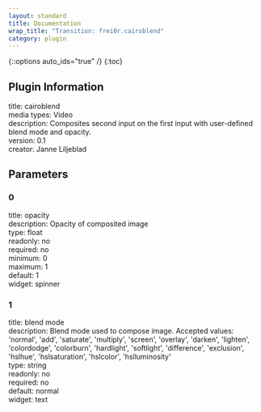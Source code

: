 ```yaml
---
layout: standard
title: Documentation
wrap_title: "Transition: frei0r.cairoblend"
category: plugin
---
```

{::options auto_ids="true" /}
{:toc}

## Plugin Information

title: cairoblend  
media types:
Video  
description: Composites second input on the first input with user-defined blend mode and opacity.  
version: 0.1  
creator: Janne Liljeblad  

## Parameters

### 0

title: opacity    
description:
Opacity of composited image  
type: float  
readonly: no  
required: no  
minimum: 0  
maximum: 1  
default: 1  
widget: spinner  

### 1

title: blend mode    
description:
Blend mode used to compose image. Accepted values: &#39;normal&#39;, &#39;add&#39;, &#39;saturate&#39;, &#39;multiply&#39;, &#39;screen&#39;, &#39;overlay&#39;, &#39;darken&#39;, &#39;lighten&#39;, &#39;colordodge&#39;, &#39;colorburn&#39;, &#39;hardlight&#39;, &#39;softlight&#39;, &#39;difference&#39;, &#39;exclusion&#39;, &#39;hslhue&#39;, &#39;hslsaturation&#39;, &#39;hslcolor&#39;, &#39;hslluminosity&#39;  
type: string  
readonly: no  
required: no  
default: normal  
widget: text  

